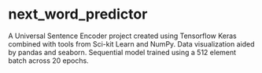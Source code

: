 # next_word_predictor
A Universal Sentence Encoder project created using Tensorflow Keras combined with tools from Sci-kit Learn and NumPy. Data visualization aided by pandas and seaborn. Sequential model trained using a 512 element batch across 20 epochs.
